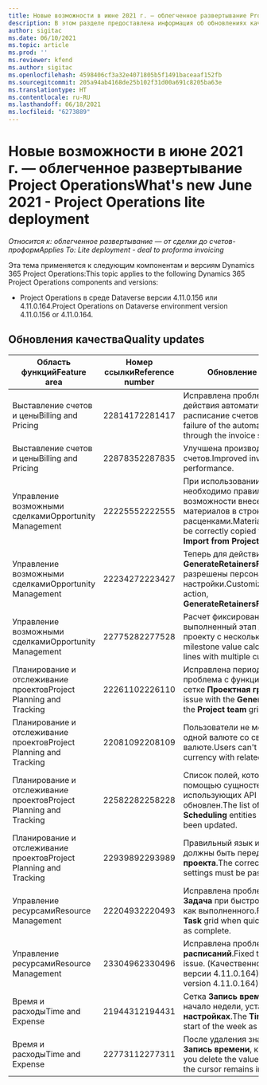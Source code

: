 ```yaml
---
title: Новые возможности в июне 2021 г. — облегченное развертывание Project Operations
description: В этом разделе предоставлена информация об обновлениях качества, доступных для выпуска облегченного развертывания Project Operations (июнь 2021 года).
author: sigitac
ms.date: 06/10/2021
ms.topic: article
ms.prod: ''
ms.reviewer: kfend
ms.author: sigitac
ms.openlocfilehash: 4598406cf3a32e4071805b5f1491baceaaf152fb
ms.sourcegitcommit: 205a94ab4168de25b102f31d00a691c8205ba63e
ms.translationtype: HT
ms.contentlocale: ru-RU
ms.lasthandoff: 06/18/2021
ms.locfileid: "6273889"
---
```

# <a name="whats-new-june-2021---project-operations-lite-deployment"></a><span data-ttu-id="a8da1-103">Новые возможности в июне 2021 г. — облегченное развертывание Project Operations</span><span class="sxs-lookup"><span data-stu-id="a8da1-103">What's new June 2021 - Project Operations lite deployment</span></span>

<span data-ttu-id="a8da1-104">_Относится к: облегченное развертывание — от сделки до счетов-проформ_</span><span class="sxs-lookup"><span data-stu-id="a8da1-104">_Applies To: Lite deployment - deal to proforma invoicing_</span></span>

<span data-ttu-id="a8da1-105">Эта тема применяется к следующим компонентам и версиям Dynamics 365 Project Operations:</span><span class="sxs-lookup"><span data-stu-id="a8da1-105">This topic applies to the following Dynamics 365 Project Operations components and versions:</span></span>

  - <span data-ttu-id="a8da1-106">Project Operations в среде Dataverse версии 4.11.0.156 или 4.11.0.164.</span><span class="sxs-lookup"><span data-stu-id="a8da1-106">Project Operations on Dataverse environment version 4.11.0.156 or 4.11.0.164.</span></span>

## <a name="quality-updates"></a><span data-ttu-id="a8da1-107">Обновления качества</span><span class="sxs-lookup"><span data-stu-id="a8da1-107">Quality updates</span></span>

| <span data-ttu-id="a8da1-108">**Область функций**</span><span class="sxs-lookup"><span data-stu-id="a8da1-108">**Feature area**</span></span> | <span data-ttu-id="a8da1-109">**Номер ссылки**</span><span class="sxs-lookup"><span data-stu-id="a8da1-109">**Reference number**</span></span> | <span data-ttu-id="a8da1-110">**Обновление качества**</span><span class="sxs-lookup"><span data-stu-id="a8da1-110">**Quality update**</span></span> |
| --- | --- | --- |
| <span data-ttu-id="a8da1-111">Выставление счетов и цены</span><span class="sxs-lookup"><span data-stu-id="a8da1-111">Billing and Pricing</span></span> | <span data-ttu-id="a8da1-112">2281417</span><span class="sxs-lookup"><span data-stu-id="a8da1-112">2281417</span></span> | <span data-ttu-id="a8da1-113">Исправлена проблема, связанная с ошибкой действия автоматического создания счета через расписание счетов.</span><span class="sxs-lookup"><span data-stu-id="a8da1-113">Fixed the issue regarding the failure of the automatic invoice creation action through the invoice schedule.</span></span> |
| <span data-ttu-id="a8da1-114">Выставление счетов и цены</span><span class="sxs-lookup"><span data-stu-id="a8da1-114">Billing and Pricing</span></span> | <span data-ttu-id="a8da1-115">2287835</span><span class="sxs-lookup"><span data-stu-id="a8da1-115">2287835</span></span> |   <span data-ttu-id="a8da1-116">Улучшена производительность подтверждения счетов.</span><span class="sxs-lookup"><span data-stu-id="a8da1-116">Improved invoice confirmation performance.</span></span> |
| <span data-ttu-id="a8da1-117">Управление возможными сделками</span><span class="sxs-lookup"><span data-stu-id="a8da1-117">Opportunity Management</span></span> | <span data-ttu-id="a8da1-118">2222555</span><span class="sxs-lookup"><span data-stu-id="a8da1-118">2222555</span></span> | <span data-ttu-id="a8da1-119">При использовании **Импорта из оценки проекта** необходимо правильно скопировать данные по возможности внесения в счет данных по оценке материалов в строки предложения с расценками.</span><span class="sxs-lookup"><span data-stu-id="a8da1-119">Material estimates chargeability must be correctly copied to quote line details when using **Import from Project Estimation**.</span></span> |
| <span data-ttu-id="a8da1-120">Управление возможными сделками</span><span class="sxs-lookup"><span data-stu-id="a8da1-120">Opportunity Management</span></span> | <span data-ttu-id="a8da1-121">2223427</span><span class="sxs-lookup"><span data-stu-id="a8da1-121">2223427</span></span> | <span data-ttu-id="a8da1-122">Теперь для действия **GenerateRetainersFromRetainerScheduleOptions** разрешены персонализированные настройки.</span><span class="sxs-lookup"><span data-stu-id="a8da1-122">Customizations are now allowed for the action, **GenerateRetainersFromRetainerScheduleOptions**.</span></span> |
| <span data-ttu-id="a8da1-123">Управление возможными сделками</span><span class="sxs-lookup"><span data-stu-id="a8da1-123">Opportunity Management</span></span> | <span data-ttu-id="a8da1-124">2277528</span><span class="sxs-lookup"><span data-stu-id="a8da1-124">2277528</span></span> | <span data-ttu-id="a8da1-125">Расчет фиксированной суммы оплаты за выполненный этап для строк контракта по проекту с несколькими клиентами.</span><span class="sxs-lookup"><span data-stu-id="a8da1-125">Fixed billing milestone value calculation for project contract lines with multiple customers.</span></span> |
| <span data-ttu-id="a8da1-126">Планирование и отслеживание проектов</span><span class="sxs-lookup"><span data-stu-id="a8da1-126">Project Planning and Tracking</span></span> | <span data-ttu-id="a8da1-127">2226110</span><span class="sxs-lookup"><span data-stu-id="a8da1-127">2226110</span></span> | <span data-ttu-id="a8da1-128">Исправлена периодически возникающая проблема с функцией **Создать требование** в сетке **Проектная группа**.</span><span class="sxs-lookup"><span data-stu-id="a8da1-128">Fixed the intermittent issue with the **Generate Requirement** function in the **Project team** grid.</span></span> |
| <span data-ttu-id="a8da1-129">Планирование и отслеживание проектов</span><span class="sxs-lookup"><span data-stu-id="a8da1-129">Project Planning and Tracking</span></span> | <span data-ttu-id="a8da1-130">2208109</span><span class="sxs-lookup"><span data-stu-id="a8da1-130">2208109</span></span> | <span data-ttu-id="a8da1-131">Пользователи не могут создавать проект в одной валюте со связанными задачами в другой валюте.</span><span class="sxs-lookup"><span data-stu-id="a8da1-131">Users can't create a project in one currency with related tasks in another currency.</span></span> |
| <span data-ttu-id="a8da1-132">Планирование и отслеживание проектов</span><span class="sxs-lookup"><span data-stu-id="a8da1-132">Project Planning and Tracking</span></span> | <span data-ttu-id="a8da1-133">2258228</span><span class="sxs-lookup"><span data-stu-id="a8da1-133">2258228</span></span> | <span data-ttu-id="a8da1-134">Список полей, которые можно изменять с помощью сущностей **Планирования**, использующих API расписания, был обновлен.</span><span class="sxs-lookup"><span data-stu-id="a8da1-134">The list of fields allowed to modify with **Scheduling** entities using the Schedule API has been updated.</span></span> |
| <span data-ttu-id="a8da1-135">Планирование и отслеживание проектов</span><span class="sxs-lookup"><span data-stu-id="a8da1-135">Project Planning and Tracking</span></span> | <span data-ttu-id="a8da1-136">2293989</span><span class="sxs-lookup"><span data-stu-id="a8da1-136">2293989</span></span> | <span data-ttu-id="a8da1-137">Правильный язык и региональные настройки должны быть переданы в сетку **Задачи проекта**.</span><span class="sxs-lookup"><span data-stu-id="a8da1-137">The correct language and regional settings must be passed to the **Project Tasks** grid.</span></span>|
| <span data-ttu-id="a8da1-138">Управление ресурсами</span><span class="sxs-lookup"><span data-stu-id="a8da1-138">Resource Management</span></span> | <span data-ttu-id="a8da1-139">2220493</span><span class="sxs-lookup"><span data-stu-id="a8da1-139">2220493</span></span> | <span data-ttu-id="a8da1-140">Исправлена проблема пользователей в сетке **Задача** при быстрой пометке запроса ресурса как выполненного.</span><span class="sxs-lookup"><span data-stu-id="a8da1-140">Fixed the user experience in the **Task** grid when quickly marking a resource request as complete.</span></span> |
| <span data-ttu-id="a8da1-141">Управление ресурсами</span><span class="sxs-lookup"><span data-stu-id="a8da1-141">Resource Management</span></span> | <span data-ttu-id="a8da1-142">2330496</span><span class="sxs-lookup"><span data-stu-id="a8da1-142">2330496</span></span> | <span data-ttu-id="a8da1-143">Исправлена проблема с загрузкой **Таблицы расписаний**.</span><span class="sxs-lookup"><span data-stu-id="a8da1-143">Fixed the **Schedule Board** loading issue.</span></span> <span data-ttu-id="a8da1-144">(Качественное обновление доступно в версии 4.11.0.164)</span><span class="sxs-lookup"><span data-stu-id="a8da1-144">(Quality update is available in version 4.11.0.164)</span></span> |
| <span data-ttu-id="a8da1-145">Время и расходы</span><span class="sxs-lookup"><span data-stu-id="a8da1-145">Time and Expense</span></span> | <span data-ttu-id="a8da1-146">2194431</span><span class="sxs-lookup"><span data-stu-id="a8da1-146">2194431</span></span> | <span data-ttu-id="a8da1-147">Сетка **Запись времени** должна учитывать начало недели, установленное в **Системных настройках**.</span><span class="sxs-lookup"><span data-stu-id="a8da1-147">The **Time entry** grid must honor the start of the week as set in the **System settings**.</span></span> |
| <span data-ttu-id="a8da1-148">Время и расходы</span><span class="sxs-lookup"><span data-stu-id="a8da1-148">Time and Expense</span></span> | <span data-ttu-id="a8da1-149">2277311</span><span class="sxs-lookup"><span data-stu-id="a8da1-149">2277311</span></span> | <span data-ttu-id="a8da1-150">После удаления значения в ячейке в сетке **Запись времени**, курсор остается в сетке.</span><span class="sxs-lookup"><span data-stu-id="a8da1-150">After you delete the value in a cell in the **Time entry** grid, the cursor remains in the grid.</span></span> |
